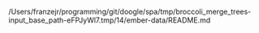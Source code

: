 /Users/franzejr/programming/git/doogle/spa/tmp/broccoli_merge_trees-input_base_path-eFPJyWl7.tmp/14/ember-data/README.md